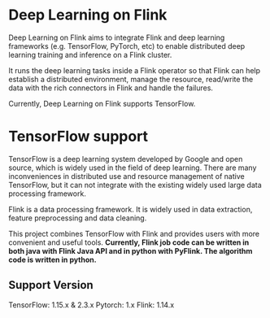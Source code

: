 # Deep Learning on Flink

Deep Learning on Flink aims to integrate Flink and deep learning frameworks
(e.g. TensorFlow, PyTorch, etc) to enable distributed deep learning training and
inference on a Flink cluster.

It runs the deep learning tasks inside a Flink operator so that Flink can help
establish a distributed environment, manage the resource, read/write the data
with the rich connectors in Flink and handle the failures.

Currently, Deep Learning on Flink supports TensorFlow.

# TensorFlow support
TensorFlow is a deep learning system developed by Google and open source,
which is widely used in the field of deep learning. There are many
inconveniences in distributed use and resource management of native TensorFlow,
but it can not integrate with the existing widely
used large data processing framework.

Flink is a data processing framework. It is widely used in data extraction,
feature preprocessing and data cleaning.

This project combines TensorFlow with Flink and provides users with more
convenient and useful tools.
**Currently, Flink job code can be written in both java with Flink Java API and
in python with PyFlink. The algorithm code is written in python.**

## Support Version
TensorFlow: 1.15.x & 2.3.x
Pytorch: 1.x
Flink: 1.14.x
